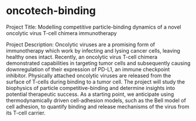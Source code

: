 # oncotech-binding
Project Title: Modelling competitive particle-binding dynamics of a novel oncolytic virus T-cell chimera immunotherapy

Project Description:
Oncolytic viruses are a promising form of immunotherapy which work by infecting and lysing cancer cells, leaving healthy ones intact. Recently, an oncolytic virus T-cell chimera demonstrated capabilities in targeting tumor cells and subsequently causing downregulation of their expression of PD-L1, an immune checkpoint inhibitor. Physically attached oncolytic viruses are released from the surface of T-cells during binding to a tumor cell. The project will study the biophysics of particle competitive-binding and determine insights into potential therapeutic success. As a starting point, we anticipate using thermodynamically driven cell-adhesion models, such as the Bell model of cell adhesion, to quantify binding and release mechanisms of the virus from its T-cell carrier.

